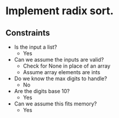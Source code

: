 #  Implement radix sort.

## **Constraints**

* Is the input a list?
  * Yes
* Can we assume the inputs are valid?
  * Check for None in place of an array
  * Assume array elements are ints
* Do we know the max digits to handle?
  * No
* Are the digits base 10?
  * Yes
* Can we assume this fits memory?
  * Yes

